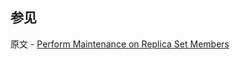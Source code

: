 ## 参见

原文 - [Perform Maintenance on Replica Set Members]( https://docs.mongodb.com/manual/tutorial/perform-maintence-on-replica-set-members/ )

